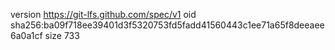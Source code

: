 version https://git-lfs.github.com/spec/v1
oid sha256:ba09f718ee39401d3f5320753fd5fadd41560443c1ee71a65f8deeaee6a0a1cf
size 733
